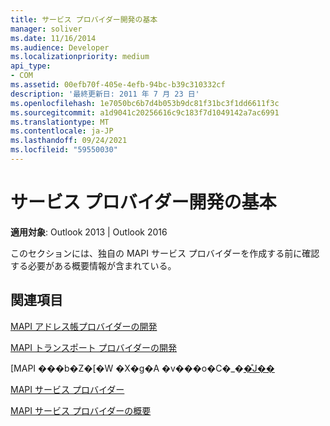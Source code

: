 ```yaml
---
title: サービス プロバイダー開発の基本
manager: soliver
ms.date: 11/16/2014
ms.audience: Developer
ms.localizationpriority: medium
api_type:
- COM
ms.assetid: 00efb70f-405e-4efb-94bc-b39c310332cf
description: '最終更新日: 2011 年 7 月 23 日'
ms.openlocfilehash: 1e7050bc6b7d4b053b9dc81f31bc3f1dd6611f3c
ms.sourcegitcommit: a1d9041c20256616c9c183f7d1049142a7ac6991
ms.translationtype: MT
ms.contentlocale: ja-JP
ms.lasthandoff: 09/24/2021
ms.locfileid: "59550030"
---
```

# <a name="service-provider-development-basics"></a>サービス プロバイダー開発の基本

  
  
**適用対象**: Outlook 2013 | Outlook 2016 
  
このセクションには、独自の MAPI サービス プロバイダーを作成する前に確認する必要がある概要情報が含まれている。
  
## <a name="see-also"></a>関連項目



[MAPI アドレス帳プロバイダーの開発](developing-a-mapi-address-book-provider.md)
  
[MAPI トランスポート プロバイダーの開発](developing-a-mapi-transport-provider.md)
  
[MAPI ���b�Z�[�W �X�g�A �v���o�C�_�[�̊J��](developing-a-mapi-message-store-provider.md)
  
[MAPI サービス プロバイダー](mapi-service-providers.md)
  
[MAPI サービス プロバイダーの概要](mapi-service-provider-overview.md)

